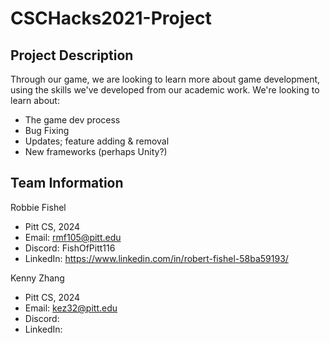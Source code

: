 # CSCHacks2021-Project

## Project Description

Through our game, we are looking to learn more about game development, using the skills we've developed from our
academic work. We're looking to learn about:
- The game dev process
- Bug Fixing
- Updates; feature adding & removal
- New frameworks (perhaps Unity?)

## Team Information

Robbie Fishel
- Pitt CS, 2024
- Email:  rmf105@pitt.edu
- Discord: FishOfPitt116
- LinkedIn: https://www.linkedin.com/in/robert-fishel-58ba59193/

Kenny Zhang
- Pitt CS, 2024
- Email: kez32@pitt.edu
- Discord:
- LinkedIn:
